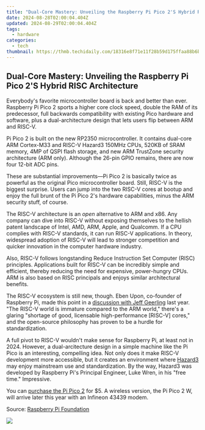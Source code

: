 ```yaml
---
title: "Dual-Core Mastery: Unveiling the Raspberry Pi Pico 2'S Hybrid RISC Architecture"
date: 2024-08-28T02:00:04.404Z
updated: 2024-08-29T02:00:04.404Z
tags:
  - hardware
categories:
  - tech
thumbnail: https://thmb.techidaily.com/18316e8f71e11f28b59d175ffaa88b6b208294f15c9d92c3f00bf91d9310afa1.jpg
---
```


## Dual-Core Mastery: Unveiling the Raspberry Pi Pico 2'S Hybrid RISC Architecture

Everybody's favorite microcontroller board is back and better than ever. Raspberry Pi Pico 2 sports a higher core clock speed, double the RAM of its predecessor, full backwards compatibility with existing Pico hardware and software, plus a dual-architecture design that lets users flip between ARM and RISC-V.

 Pi Pico 2 is built on the new RP2350 microcontroller. It contains dual-core ARM Cortex-M33 and RISC-V Hazard3 150MHz CPUs, 520KB of SRAM memory, 4MP of QSPI flash storage, and new ARM TrustZone security architecture (ARM only). Although the 26-pin GPIO remains, there are now four 12-bit ADC pins.

 These are substantial improvements—Pi Pico 2 is basically twice as powerful as the original Pico microcontroller board. Still, RISC-V is the biggest surprise. Users can jump into the two RISC-V cores at bootup and enjoy the full brunt of the Pi Pico 2's hardware capabilities, minus the ARM security stuff, of course.

 The RISC-V architecture is an _open_ alternative to ARM and x86\. Any company can dive into RISC-V without exposing themselves to the hellish patent landscape of Intel, AMD, ARM, Apple, and Qualcomm. If a CPU complies with RISC-V standards, it can run RISC-V applications. In theory, widespread adoption of RISC-V will lead to stronger competition and quicker innovation in the computer hardware industry.

 Also, RISC-V follows longstanding Reduce Instruction Set Computer (RISC) principles. Applications built for RISC-V can be incredibly simple and efficient, thereby reducing the need for expensive, power-hungry CPUs. ARM is also based on RISC principals and enjoys similar architectural benefits.

 The RISC-V ecosystem is still new, though. Eben Upon, co-founder of Raspberry Pi, made this point in a [discussion with Jeff Geerling](https://www.jeffgeerling.com/blog/2023/what-eben-upton-said-about-risc-v) last year. "The RISC-V world is immature compared to the ARM world," there's a glaring "shortage of good, licensable high-performance \[RISC-V\] cores," and the open-source philosophy has proven to be a hurdle for standardization.

 A full pivot to RISC-V wouldn't make sense for Raspberry Pi, at least not in 2024\. However, a dual-arcitecture design in a simple machine like the Pi Pico is an interesting, compelling idea. Not only does it make RISC-V development more accessible, but it creates an environment where [Hazard3](https://github.com/Wren6991/Hazard3) may enjoy mainstream use and standardization. By the way, Hazard3 was developed by Raspberry Pi's Principal Engineer, Luke Wren, in his "free time." Impressive.

 You can [purchase the Pi Pico 2](https://www.raspberrypi.com/products/raspberry-pi-pico-2/) for $5\. A wireless version, the Pi Pico 2 W, will arrive later this year with an Infineon 43439 modem.

 Source: [Raspberry Pi Foundation](https://www.raspberrypi.com/news/raspberry-pi-pico-2-our-new-5-microcontroller-board-on-sale-now/)

<ins class="adsbygoogle"
     style="display:block"
     data-ad-format="autorelaxed"
     data-ad-client="ca-pub-7571918770474297"
     data-ad-slot="1223367746"></ins>



<ins class="adsbygoogle"
     style="display:block"
     data-ad-client="ca-pub-7571918770474297"
     data-ad-slot="8358498916"
     data-ad-format="auto"
     data-full-width-responsive="true"></ins>



<!-- affiliate ads begin -->
<a href="https://secure.2checkout.com/order/checkout.php?PRODS=45152835&QTY=1&AFFILIATE=108875&CART=1"><img src="https://download.terabyteunlimited.com/banners/ad_800x450_d.jpg" border="0"></a>
<!-- affiliate ads end -->
